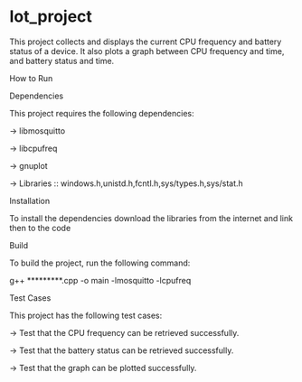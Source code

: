 # Iot_project

This project collects and displays the current CPU frequency and battery status of a device. It also plots a graph between CPU frequency and time, and battery status and time.

How to Run

Dependencies

This project requires the following dependencies:

-> libmosquitto

-> libcpufreq

-> gnuplot

-> Libraries :: windows.h,unistd.h,fcntl.h,sys/types.h,sys/stat.h


Installation

To install the dependencies download the libraries from the internet and link then to the code

Build

To build the project, run the following command:

g++ *********.cpp -o main -lmosquitto -lcpufreq


Test Cases

This project has the following test cases:


-> Test that the CPU frequency can be retrieved successfully.

-> Test that the battery status can be retrieved successfully.

-> Test that the graph can be plotted successfully.

